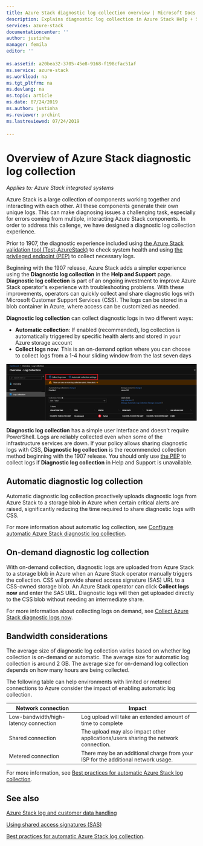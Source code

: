 ```yaml
---
title: Azure Stack diagnostic log collection overview | Microsoft Docs
description: Explains diagnostic log collection in Azure Stack Help + Support, including on-demand and automatic log collection.
services: azure-stack
documentationcenter: ''
author: justinha
manager: femila
editor: ''

ms.assetid: a20bea32-3705-45e8-9168-f198cfac51af
ms.service: azure-stack
ms.workload: na
ms.tgt_pltfrm: na
ms.devlang: na
ms.topic: article
ms.date: 07/24/2019
ms.author: justinha
ms.reviewer: prchint
ms.lastreviewed: 07/24/2019

---
```

# Overview of Azure Stack diagnostic log collection 

*Applies to: Azure Stack integrated systems*

Azure Stack is a large collection of components working together and interacting with each other. All these components generate their own unique logs. This can make diagnosing issues a challenging task, especially for errors coming from multiple, interacting Azure Stack components. In order to address this callenge, we have designed a diagnostic log collection experience. 

Prior to 1907, the diagnostic experience included using [the Azure Stack validation tool (Test-AzureStack)](azure-stack-diagnostic-test.md) to check system health and using [the privileged endpoint (PEP)](azure-stack-configure-on-demand-diagnostic-log-collection.md#using-pep) to collect necessary logs. 

Beginning with the 1907 release, Azure Stack adds a simpler experience using the **Diagnostic log collection** in the **Help and Support** page. 
**Diagnostic log collection** is part of an ongoing investment to improve Azure Stack operator's experience with troubleshooting problems. 
With these improvements, operators can quickly collect and share diagnostic logs with Microsoft Customer Support Services (CSS). 
The logs can be stored in a blob container in Azure, where access can be customized as needed.    
   
**Diagnostic log collection** can collect diagnostic logs in two different ways:

- **Automatic collection**: If enabled (recommended), log collection is automatically triggered by specific health alerts and stored in your Azure storage account
- **Collect logs now**: This is an on-demand option where you can choose to collect logs from a 1-4 hour sliding window from the last seven days

![Screenshot of diagnostic log collection options](media/azure-stack-automatic-log-collection/azure-stack-log-collection-overview.png)

**Diagnostic log collection** has a simple user interface and doesn't require PowerShell. 
Logs are reliably collected even when some of the infrastructure services are down.
If your policy allows sharing diagnostic logs with CSS, **Diagnostic log collection** is the recommended collection method beginning with the 1907 release. 
You should only use [the PEP](azure-stack-configure-on-demand-diagnostic-log-collection.md#using-pep) to collect logs if **Diagnostic log collection** in Help and Support is unavailable.

## Automatic diagnostic log collection 

Automatic diagnostic log collection proactively uploads diagnostic logs from Azure Stack to a storage blob in Azure when certain critical alerts are raised, significantly reducing the time required to share diagnostic logs with CSS.

For more information about automatic log collection, see [Configure automatic Azure Stack diagnostic log collection](azure-stack-configure-automatic-diagnostic-log-collection.md).

## On-demand diagnostic log collection

With on-demand collection, diagnostic logs are uploaded from Azure Stack to a storage blob in Azure when an Azure Stack operator manually triggers the collection.
CSS will provide shared access signature (SAS) URL to a CSS-owned storage blob. 
An Azure Stack operator can click **Collect logs now** and enter the SAS URL. 
Diagnostic logs will then get uploaded directly to the CSS blob without needing an intermediate share. 

For more information about collecting logs on demand, see [Collect Azure Stack diagnostic logs now](azure-stack-configure-on-demand-diagnostic-log-collection.md).

## Bandwidth considerations

The average size of diagnostic log collection varies based on whether log collection is on-demand or automatic. 
The average size for automatic log collection is around 2 GB. 
The average size for on-demand log collection depends on how many hours are being collected. 

The following table can help environments with limited or metered connections to Azure consider the impact of enabling automatic log collection.

| Network connection | Impact |
|--------------------|--------|
| Low-bandwidth/high-latency connection | Log upload will take an extended amount of time to complete | 
| Shared connection | The upload may also impact other applications/users sharing the network connection. |
| Metered connection | There may be an additional charge from your ISP for the additional network usage. |

For more information, see [Best practices for automatic Azure Stack log collection](azure-stack-best-practices-automatic-diagnostic-log-collection.md).

## See also

[Azure Stack log and customer data handling](https://docs.microsoft.com/azure-stack/operator/azure-stack-data-collection)

[Using shared access signatures (SAS)](https://docs.microsoft.com/azure/storage/common/storage-dotnet-shared-access-signature-part-1)

[Best practices for automatic Azure Stack log collection](azure-stack-best-practices-automatic-diagnostic-log-collection.md).
